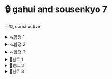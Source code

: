 # 🔒 gahui and sousenkyo 7
수학, constructive
<details>
<summary>🪤함정 1</summary>
아래 문장들의 차이가 무엇인가요?
<ul>
  <li> 가희는 식탁에 있는 과일들을 먹었다. <br>
  <li> 가희는 식탁에 있는 과일들을 모두 먹었다. <br>
  <li> 가희는 식탁에 있는 과일들만 먹었다. <br>
  <li> 가희는 식탁에 있는 과일들만 모두 먹었다. <br>
</ul>
차이를 간파하셨나요? 이제 문제로 돌아와 봅시다. 아래 문장들의 차이가 무엇인가요?
<ul>
  <li> 가희는 다음 두 조건을 모두 만족하는 정수 r들을 종이에 적었습니다. <br>
  <li> 가희는 다음 두 조건을 모두 만족하는 정수 r들만 종이에 적었습니다. <br>
  <li> 가희는 다음 두 조건을 모두 만족하는 정수 r들만 종이에 모두 적었습니다. <br>
</ul>
c회의 결과에 모두 동일한 결과를 출력하는 풀이는 어느 문장에서 맞는 답이 될까요?
</details>
<details>
<summary>🪤함정 2</summary>
아래 두 문장의 차이가 무엇인가요?
<ul>
  <li> 선거가 n회 이루어지는 동안, 상위 r위안에 드는 캐릭터들은 바뀌지 않았습니다. <br>
  <li> 선거가 n회 이루어지는 동안. 상위 r위안에 드는 캐릭터들은 순위가 바뀌지 않았습니다. <br>
</ul>
예를 들어, 캐릭터 A, B, C를 생각해 봅시다. 이 셋의 6 ~ 7회 총선거 결과는 아래와 같습니다.
<table>
  <tr>
    <th></th> <th>6회</th> <th>7회</th>
  </tr>
  <tr>
    <td>1위</td> <td>A</td> <td>B</td>
  </tr>
  <tr>
    <td>2위</td> <td>B</td> <td>C</td>
  </tr>
  <tr>
    <td>3위</td> <td>C</td> <td>A</td>
  </tr>
</table>
그러면 윗 문장과 아래 문장 중 어떤 것이 올바른 문장일까요?
<ul>
  <li> 2번의 총선거가 이루어 지는 동안, 상위 3위안에 드는 캐릭터들은 바뀌지 않았습니다. <br>
  <li> 2번의 총선거가 이루어 지는 동안, 상위 3위안에 드는 캐릭터들은 순위가 바뀌지 않았습니다. <br>
</ul>
</details>
<details>
<summary>🪤함정 3</summary>
아래의 감상문이 있다고 해 보겠습니다.
<ul>
  <li> K 놀이공원에는 놀이기구가 많았습니다. <br>
  <li> 그리고 먹을 거리도 많았습니다. <br>
</ul>
이 두 개의 문장만 보고, 필자가 K 놀이공원에서 재밌게 놀았다고 확신할 수 있을까요? 아니라면 왜? <br>
이제 문제로 돌아와 봅시다. r은 어떻게 주어진다고 했나요?
</details>
<details>
<summary>🔑힌트 1</summary>
총 c회의 총선거가 열렸다면 1회부터 c-1회까지는 캐릭터들의 랭킹이 안 변해도 될까요?
</details>
<details>
<summary>🔑힌트 2</summary>
함정 2와 연결해서 생각해 봅시다. 상위 r개가 변하지 않았다.
<ul>
  <li> 그렇다면 하나의 묶음으로 생각하면 된다는 의미겠군요.
  <li> 이 묶음에서 가장 극단적으로 변하는 케이스가 어떤 경우인가요?
</ul>
</details>
<details>
<summary>🔑힌트 3</summary>
또 다른 극단적 케이스가 있습니다. 권외에서 수직 상승한 케이스. <br>
권외에서 k + 1위로 상승했다면 어떤 조건을 만족할까요?
</details>